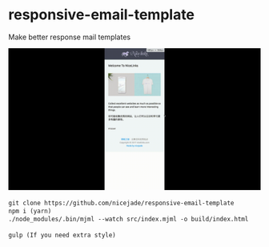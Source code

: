 # responsive-email-template
Make better response mail templates

![responsive-email-template](https://raw.githubusercontent.com/nicejade/responsive-email-template/master/src/assets/awesomeScreenshot.gif)

```
git clone https://github.com/nicejade/responsive-email-template
npm i (yarn)
./node_modules/.bin/mjml --watch src/index.mjml -o build/index.html

gulp (If you need extra style)
```
